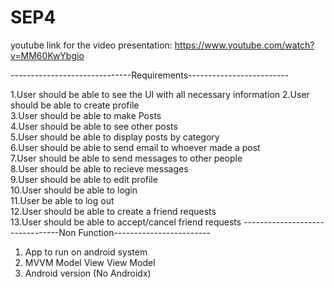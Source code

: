 # SEP4

youtube link for the video presentation:
https://www.youtube.com/watch?v=MM60KwYbgio


------------------------------Requirements-------------------------

1.User should be able to see the UI with all necessary information 
2.User should be able to create profile 		
3.User should be able to make Posts		
4.User should be able to see other posts	
5.User should be able to display posts by category		
6.User should be able to send email to whoever made a post		
7.User should be able to send messages to other people	
8.User should be able to recieve messages		
9.User should be able to edit profile 	
10.User should be able to login			
11.User be able to log out					
12.User should be able to create a friend requests		
13.User should be able to accept/cancel friend requests
--------------------------------Non Function------------------------
1. App to run on android system
2. MVVM Model View View Model
3. Android version (No Androidx)
